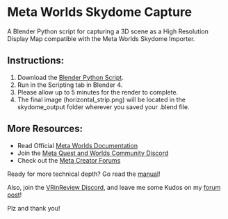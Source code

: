 # Meta Worlds Skydome Capture
A Blender Python script for capturing a 3D scene as a High Resolution Display Map compatible with the Meta Worlds Skydome Importer.

## Instructions:
1. Download the [Blender Python Script](https://raw.githubusercontent.com/tellous/MetaWorldsSkydomeCapture/refs/heads/main/SkydomeCapture.py).
1. Run in the Scripting tab in Blender 4.
1. Please allow up to 5 minutes for the render to complete.
1. The final image (horizontal_strip.png) will be located in the skydome_output folder wherever you saved your .blend file.

## More Resources:
- Read Official [Meta Worlds Documentation](https://developers.meta.com/horizon-worlds/learn/)
- Join the [Meta Quest and Worlds Community Discord](https://discord.gg/3sWk8BD9FZ)
- Check out the [Meta Creator Forums](https://communityforums.atmeta.com/t5/Creator-Forum/ct-p/Meta_Horizon_Creator_Forums)

Ready for more technical depth?
Go read the [manual](https://communityforums.atmeta.com/t5/Community-Resources/New-Resource-Meta-Horizon-Creator-Manual-Technical-Reference/m-p/1295126)!

Also, join the [VRinReview Discord](https://discord.com/invite/Kw4JbyNb9A),
and leave me some Kudos on my [forum post](https://communityforums.atmeta.com/t5/Community-Resources/Capture-a-Skydome-display-map-of-a-3D-scene-in-Blender/m-p/1318966#M315)!

Plz and thank you!
